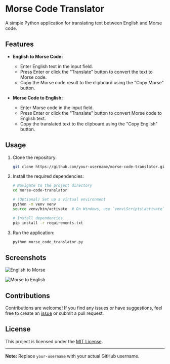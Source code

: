# Morse Code Translator

A simple Python application for translating text between English and Morse code.

## Features

- **English to Morse Code:**
  - Enter English text in the input field.
  - Press Enter or click the "Translate" button to convert the text to Morse code.
  - Copy the Morse code result to the clipboard using the "Copy Morse" button.

- **Morse Code to English:**
  - Enter Morse code in the input field.
  - Press Enter or click the "Translate" button to convert Morse code to English text.
  - Copy the translated text to the clipboard using the "Copy English" button.

## Usage

1. Clone the repository:

    ```bash
    git clone https://github.com/your-username/morse-code-translator.git
    ```

2. Install the required dependencies:

    ```bash
    # Navigate to the project directory
    cd morse-code-translator

    # (Optional) Set up a virtual environment
    python -m venv venv
    source venv/bin/activate  # On Windows, use `venv\Scripts\activate`

    # Install dependencies
    pip install -r requirements.txt
    ```

3. Run the application:

    ```bash
    python morse_code_translator.py
    ```

## Screenshots

![English to Morse](screenshots/english_to_morse.png)

![Morse to English](screenshots/morse_to_english.png)

## Contributions

Contributions are welcome! If you find any issues or have suggestions, feel free to create an [issue](https://github.com/your-username/morse-code-translator/issues) or submit a pull request.

## License

This project is licensed under the [MIT License](LICENSE).

---

**Note:** Replace `your-username` with your actual GitHub username.

